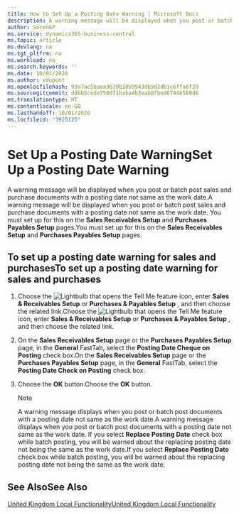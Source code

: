 ```yaml
---
title: How to Set Up a Posting Date Warning | Microsoft Docs
description: A warning message will be displayed when you post or batch post sales and purchase documents with a posting date not same as the work date. You must set up for this on the Sales Receivables Setup and Purchases Payables Setup pages.
author: SorenGP
ms.service: dynamics365-business-central
ms.topic: article
ms.devlang: na
ms.tgt_pltfrm: na
ms.workload: na
ms.search.keywords: ''
ms.date: 10/01/2020
ms.author: edupont
ms.openlocfilehash: 93a7ac5baea3639b1059943db9d2db1c6ffa6f20
ms.sourcegitcommit: ddbb5cede750df1baba4b3eab8fbed6744b5b9d6
ms.translationtype: HT
ms.contentlocale: en-GB
ms.lasthandoff: 10/01/2020
ms.locfileid: "3925125"
---
```

# <a name="set-up-a-posting-date-warning"></a><span data-ttu-id="d7d58-104">Set Up a Posting Date Warning</span><span class="sxs-lookup"><span data-stu-id="d7d58-104">Set Up a Posting Date Warning</span></span>
<span data-ttu-id="d7d58-105">A warning message will be displayed when you post or batch post sales and purchase documents with a posting date not same as the work date.</span><span class="sxs-lookup"><span data-stu-id="d7d58-105">A warning message will be displayed when you post or batch post sales and purchase documents with a posting date not same as the work date.</span></span> <span data-ttu-id="d7d58-106">You must set up for this on the **Sales Receivables Setup** and **Purchases Payables Setup** pages.</span><span class="sxs-lookup"><span data-stu-id="d7d58-106">You must set up for this on the **Sales Receivables Setup** and **Purchases Payables Setup** pages.</span></span>  

## <a name="to-set-up-a-posting-date-warning-for-sales-and-purchases"></a><span data-ttu-id="d7d58-107">To set up a posting date warning for sales and purchases</span><span class="sxs-lookup"><span data-stu-id="d7d58-107">To set up a posting date warning for sales and purchases</span></span>  

1.  <span data-ttu-id="d7d58-108">Choose the ![Lightbulb that opens the Tell Me feature](../../media/ui-search/search_small.png "Tell me what you want to do") icon, enter **Sales & Receivables Setup** or **Purchases & Payables Setup** , and then choose the related link.</span><span class="sxs-lookup"><span data-stu-id="d7d58-108">Choose the ![Lightbulb that opens the Tell Me feature](../../media/ui-search/search_small.png "Tell me what you want to do") icon, enter **Sales & Receivables Setup** or **Purchases & Payables Setup** , and then choose the related link.</span></span>  
2.  <span data-ttu-id="d7d58-109">On the **Sales Receivables Setup** page or the **Purchases Payables Setup** page, in the **General** FastTab, select the **Posting Date Cheque on Posting** check box.</span><span class="sxs-lookup"><span data-stu-id="d7d58-109">On the **Sales Receivables Setup** page or the **Purchases Payables Setup** page, in the **General** FastTab, select the **Posting Date Check on Posting** check box.</span></span>  
3.  <span data-ttu-id="d7d58-110">Choose the **OK** button.</span><span class="sxs-lookup"><span data-stu-id="d7d58-110">Choose the **OK** button.</span></span>  

    > [!NOTE]  
    >  <span data-ttu-id="d7d58-111">A warning message displays when you post or batch post documents with a posting date not same as the work date.</span><span class="sxs-lookup"><span data-stu-id="d7d58-111">A warning message displays when you post or batch post documents with a posting date not same as the work date.</span></span> <span data-ttu-id="d7d58-112">If you select **Replace Posting Date** check box while batch posting, you will be warned about the replacing posting date not being the same as the work date.</span><span class="sxs-lookup"><span data-stu-id="d7d58-112">If you select **Replace Posting Date** check box while batch posting, you will be warned about the replacing posting date not being the same as the work date.</span></span>  

## <a name="see-also"></a><span data-ttu-id="d7d58-113">See Also</span><span class="sxs-lookup"><span data-stu-id="d7d58-113">See Also</span></span>  
[<span data-ttu-id="d7d58-114">United Kingdom Local Functionality</span><span class="sxs-lookup"><span data-stu-id="d7d58-114">United Kingdom Local Functionality</span></span>](united-kingdom-local-functionality.md)

